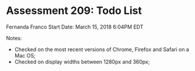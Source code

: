 # Assessment 209: Todo List #

Fernanda Franco
Start Date: March 15, 2018 6:04PM EDT

Notes:

- Checked on the most recent versions of Chrome, Firefox and Safari on a Mac OS;
- Checked on display widths between 1280px and 360px;
